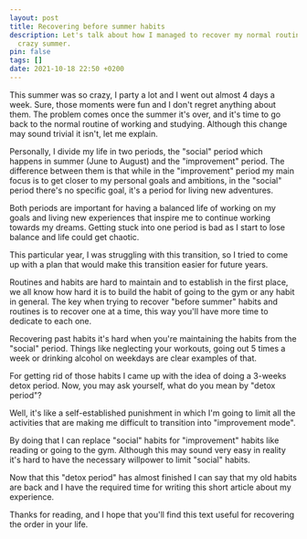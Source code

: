 ```yaml
---
layout: post
title: Recovering before summer habits
description: Let's talk about how I managed to recover my normal routines after a
  crazy summer.
pin: false
tags: []
date: 2021-10-18 22:50 +0200
---
```


This summer was so crazy, I party a lot and I went out almost 4 days a week. Sure, those moments were fun and I don't regret anything about them. The problem comes once the summer it's over, and it's time to go back to the normal routine of working and studying. Although this change may sound trivial it isn't, let me explain.

Personally, I divide my life in two periods, the "social" period which happens in summer (June to August) and the "improvement" period. The difference between them is that while in the "improvement" period my main focus is to get closer to my personal goals and ambitions, in the "social" period there's no specific goal, it's a period for living new adventures.

Both periods are important for having a balanced life of working on my goals  and living new experiences that inspire me to continue working towards my dreams. Getting stuck into one period is bad as I start to lose balance and life could get chaotic.

This particular year, I was struggling with this transition, so I tried to come up with a plan that would make this transition easier for future years.

Routines and habits are hard to maintain and to establish in the first place, we all know how hard it is to build the habit of going to the gym or any habit in general. The key when trying to recover "before summer" habits and routines is to recover one at a time, this way you'll have more time to dedicate to each one.

Recovering past habits it's hard when you're maintaining the habits from the "social" period. Things like neglecting your workouts, going out 5 times a week or drinking alcohol on weekdays are clear examples of that.

For getting rid of those habits I came up with the idea of doing a 3-weeks detox period. Now, you may ask yourself, what do you mean by "detox period"?

Well, it's like a self-established punishment in which I'm going to limit all the activities that are making me difficult to transition into "improvement mode". 

By doing that I can replace "social" habits for "improvement" habits like reading or going to the gym. Although this may sound very easy in reality it's hard to have the necessary willpower to limit "social" habits. 

Now that this "detox period" has almost finished I can say that my old habits are back and I have the required time for writing this short article about my experience.

Thanks for reading, and I hope that you'll find this text useful for recovering the order in your life.